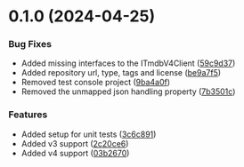 # 0.1.0 (2024-04-25)


### Bug Fixes

* Added missing interfaces to the ITmdbV4Client ([59c9d37](https://github.com/reneduesmann/RD.TMDB/commit/59c9d37d3a5a2d681bbce5f1c0d735dbf769986a))
* Added repository url, type, tags and license ([be9a7f5](https://github.com/reneduesmann/RD.TMDB/commit/be9a7f5edf25a27e5575528abe7d62d1ad3fac01))
* Removed test console project ([9ba4a0f](https://github.com/reneduesmann/RD.TMDB/commit/9ba4a0fb739b7f3b315d8df6923252ad53eaf29d))
* Removed the unmapped json handling property ([7b3501c](https://github.com/reneduesmann/RD.TMDB/commit/7b3501cff499f29dce80f8f4aae1fe896e6f8270))


### Features

* Added setup for unit tests ([3c6c891](https://github.com/reneduesmann/RD.TMDB/commit/3c6c891342e2e5f92f177e3eaf2719f73fae010a))
* Added v3 support ([2c20ce6](https://github.com/reneduesmann/RD.TMDB/commit/2c20ce6ed427d831f36dfbb10f1a92eecea6f597))
* Added v4 support ([03b2670](https://github.com/reneduesmann/RD.TMDB/commit/03b26707a5c4df69d14d37f08f8f08739aeac717))



